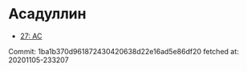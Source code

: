 # Асадуллин
- [27: AC](27.md)

Commit: 1ba1b370d961872430420638d22e16ad5e86df20
 fetched at: 20201105-233207
